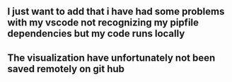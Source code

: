 ## I just want to add that i have had some problems with my vscode not recognizing my pipfile dependencies but my code runs locally
## The visualization have unfortunately not been saved remotely on git hub